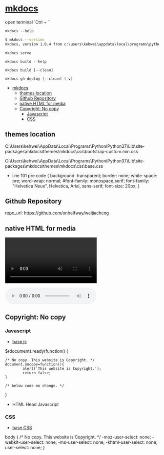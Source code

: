 # [mkdocs](https://www.mkdocs.org/#getting-started)

open terminal `Ctrl + \``

`mkdocs --help`

``` cmd
$ mkdocs --version
mkdocs, version 1.0.4 from c:\users\kehwei\appdata\local\programs\python\python37\lib\site-packages\mkdocs (Python 3.7)
```

`mkdocs serve`

`mkdocs build --help`

`mkdocs build [--clean]`

`mkdocs gh-deploy [--clean] [-v]`

- [mkdocs](#mkdocs)
  - [themes location](#themes-location)
  - [Github Repository](#github-repository)
  - [native HTML for media](#native-html-for-media)
  - [Copyright: No copy](#copyright-no-copy)
    - [Javascript](#javascript)
    - [CSS](#css)

## themes location

C:\Users\kehwei\AppData\Local\Programs\Python\Python37\Lib\site-packages\mkdocs\themes\mkdocs\css\bootstrap-custom.min.css

C:\Users\kehwei\AppData\Local\Programs\Python\Python37\Lib\site-packages\mkdocs\themes\mkdocs\css\base.css
- line 101
pre code {
    background: transparent;
    border: none;
    white-space: pre;
    word-wrap: normal;
    #font-family: monospace,serif;
    font-family: "Helvetica Neue", Helvetica, Arial, sans-serif;
    font-size: 20px;
}

## Github Repository

repo_url: https://github.com/onhalfway/weijiacheng

## native HTML for media

<video controls="controls">
    <source src="../lib/movie.mp4" type="video/mp4" />
    <source src="../lib/movie.ogg" type="video/ogg" />
</video>

<audio src="../lib/song.ogg" controls="controls"></audio>

## Copyright: No copy

### Javascript

- [base js](C:\Users\kehwei\AppData\Local\Programs\Python\Python37\Lib\site-packages\mkdocs\themes\mkdocs\js\base.js)

$(document).ready(function() {

    /* No copy. This website is Copyright. */
    document.oncopy=function(){
            alert('This website is Copyright.');
            return false;
    }

    /* below code no change. */
}

- HTML Head Javascript

<script type="text/javascript">
    document.oncopy=function(){
            //alert('This website is Copyright.');
            return false;
    }
</script>

### CSS

- [base CSS](C:\Users\kehwei\AppData\Local\Programs\Python\Python37\Lib\site-packages\mkdocs\themes\mkdocs\css\base.css)

body {
    /* No copy. This website is Copyright. */
    -moz-user-select: none;
    -webkit-user-select: none;
    -ms-user-select: none;
    -khtml-user-select: none;
    user-select: none;
}
